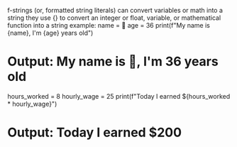 f-strings (or, formatted string literals) can convert variables or math into a string
they use {} to convert an integer or float, variable, or mathematical function into a string
example:
name = 🐍
age = 36
print(f"My name is {name}, I'm {age} years old") 
# Output: My name is 🐍, I'm 36 years old

hours_worked = 8
hourly_wage = 25
print(f"Today I earned ${hours_worked * hourly_wage}")
# Output: Today I earned $200
